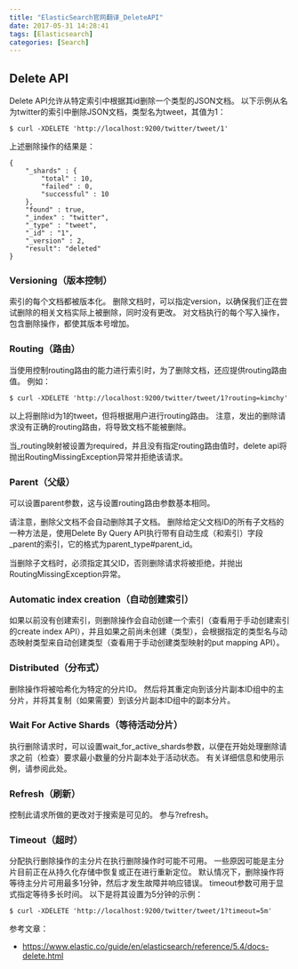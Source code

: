 ```yaml
---
title: "ElasticSearch官网翻译_DeleteAPI"
date: 2017-05-31 14:28:41
tags: [Elasticsearch]
categories: [Search]
---
```


## Delete API

Delete API允许从特定索引中根据其id删除一个类型的JSON文档。 以下示例从名为twitter的索引中删除JSON文档，类型名为tweet，其值为1：

```
$ curl -XDELETE 'http://localhost:9200/twitter/tweet/1'
```

上述删除操作的结果是：

```
{
    "_shards" : {
        "total" : 10,
        "failed" : 0,
        "successful" : 10
    },
    "found" : true,
    "_index" : "twitter",
    "_type" : "tweet",
    "_id" : "1",
    "_version" : 2,
    "result": "deleted"
}
```

### Versioning（版本控制）

索引的每个文档都被版本化。 删除文档时，可以指定version，以确保我们正在尝试删除的相关文档实际上被删除，同时没有更改。 对文档执行的每个写入操作，包含删除操作，都使其版本号增加。

### Routing（路由）

当使用控制routing路由的能力进行索引时，为了删除文档，还应提供routing路由值。 例如：

```
$ curl -XDELETE 'http://localhost:9200/twitter/tweet/1?routing=kimchy'
```

以上将删除id为1的tweet，但将根据用户进行routing路由。 注意，发出的删除请求没有正确的routing路由，将导致文档不能被删除。

当_routing映射被设置为required，并且没有指定routing路由值时，delete api将抛出RoutingMissingException异常并拒绝该请求。

### Parent（父级）

可以设置parent参数，这与设置routing路由参数基本相同。

请注意，删除父文档不会自动删除其子文档。 删除给定父文档ID的所有子文档的一种方法是，使用Delete By Query API执行带有自动生成（和索引）字段_parent的索引，它的格式为parent_type#parent_id。

当删除子文档时，必须指定其父ID，否则删除请求将被拒绝，并抛出RoutingMissingException异常。

### Automatic index creation（自动创建索引）

如果以前没有创建索引，则删除操作会自动创建一个索引（查看用于手动创建索引的create index API），并且如果之前尚未创建（类型），会根据指定的类型名与动态映射类型来自动创建类型（查看用于手动创建类型映射的put mapping API）。

### Distributed（分布式）

删除操作将被哈希化为特定的分片ID。 然后将其重定向到该分片副本ID组中的主分片，并将其复制（如果需要）到该分片副本ID组中的副本分片。

### Wait For Active Shards（等待活动分片）

执行删除请求时，可以设置wait_for_active_shards参数，以便在开始处理删除请求之前（检查）要求最小数量的分片副本处于活动状态。 有关详细信息和使用示例，请参阅此处。

### Refresh（刷新）

控制此请求所做的更改对于搜索是可见的。 参与?refresh。

### Timeout（超时）

分配执行删除操作的主分片在执行删除操作时可能不可用。 一些原因可能是主分片目前正在从持久化存储中恢复或正在进行重新定位。 默认情况下，删除操作将等待主分片可用最多1分钟，然后才发生故障并响应错误。 timeout参数可用于显式指定等待多长时间。 以下是将其设置为5分钟的示例：

```
$ curl -XDELETE 'http://localhost:9200/twitter/tweet/1?timeout=5m'
```

参考文章：

- https://www.elastic.co/guide/en/elasticsearch/reference/5.4/docs-delete.html
